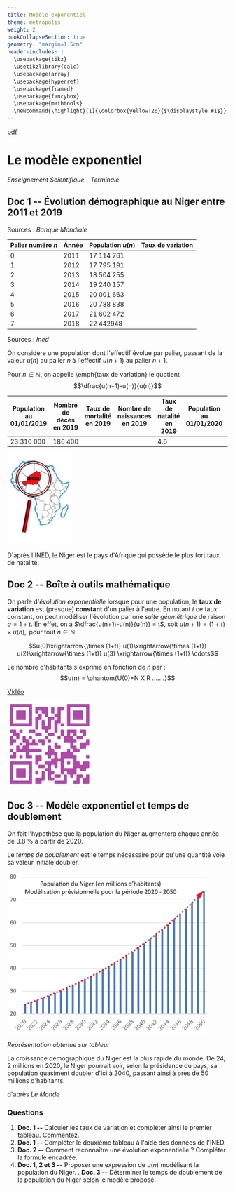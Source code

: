 ```yaml
---
title: Modèle exponentiel
theme: metropolis
weight: 2
bookCollapseSection: true
geometry: "margin=1.5cm"
header-includes: |
  \usepackage{tikz}  
  \usetikzlibrary{calc}
  \usepackage{array}
  \usepackage{hyperref}
  \usepackage{framed}
  \usepackage{fancybox}
  \usepackage{mathtools}
  \newcommand{\highlight}[1]{\colorbox{yellow!20}{$\displaystyle #1$}}
---
```


[pdf](./4_2_modele_exponentiel.pdf)

# Le modèle exponentiel

_Enseignement Scientifique - Terminale_

## Doc 1 -- Évolution démographique au Niger entre 2011 et 2019

Sources : _Banque Mondiale_

| Palier numéro $n$ | Année  | Population $u(n)$ | Taux de variation |
| ----------------- | ------ | ----------------- | ----------------- |
| $0$               | $2011$ | $17~114~761$      |                   |
| $1$               | $2012$ | $17~795~191$      |                   |
| $2$               | $2013$ | $18~504~255$      |                   |
| $3$               | $2014$ | $19~240~157$      |                   |
| $4$               | $2015$ | $20~001~663$      |                   |
| $5$               | $2016$ | $20~788~838$      |                   |
| $6$               | $2017$ | $21~602~472$      |                   |
| $7$               | $2018$ | $22~442948$       |                   |

Sources : _Ined_

On considère une population dont l'effectif évolue par palier, passant de la valeur $u(n)$ au palier $n$ à l'effectif $u(n+1)$ au palier $n+1$.

Pour $n \in \mathbb{N}$, on appelle \emph{taux de variation} le quotient $$\dfrac{u(n+1)-u(n)}{u(n)}$$

| Population au 01/01/2019 | Nombre de décès en 2019 | Taux de mortalité en 2019 | Nombre de naissances en 2019 | Taux de natalité en 2019 | Population au 01/01/2020 | Taux de variation global |
| ------------------------ | ----------------------- | ------------------------- | ---------------------------- | ------------------------ | ------------------------ | ------------------------ |
| $23~310~000$             | $186~400$               |                           |                              | $4.6$                    |

![2](../img/img2.png)

D'après l'INED, le Niger est le pays d'Afrique qui possède le plus fort taux de natalité.

## Doc 2 -- Boîte à outils mathématique

On parle d'_évolution exponentielle_ lorsque pour une population, le **taux de variation** est (presque) **constant** d'un palier à l'autre. En notant $t$ ce taux constant, on peut modéliser l'évolution par une _suite géométrique_ de raison $q=1+t$.
En effet, on a $\dfrac{u(n+1)-u(n)}{u(n)} = t$, soit $u(n+1)= (1+t) \times u(n), \text{ pour tout } n \in \mathbb{N}$.

$$u(0)\xrightarrow{\times (1+t)} u(1)\xrightarrow{\times (1+t)} u(2)\xrightarrow{\times (1+t)} u(3) \xrightarrow{\times (1+t)} \cdots$$

Le nombre d'habitants s'exprime en fonction de $n$ par : $$u(n) = \phantom{U(0)+N X R .......}$$

[Vidéo](\href{https://youtu.be/4y201FhO_PE)

![3](../img/img3.png)

## Doc 3 -- Modèle exponentiel et temps de doublement

On fait l'hypothèse que la population du Niger augmentera chaque année de $3.8$ \% à partir de 2020.

Le _temps de doublement_ est le temps nécessaire pour qu'une quantité voie sa valeur initiale doubler.

![4](../img/img4.png)

_Représentation obtenue sur tableur_

La croissance démographique du Niger est la plus rapide du monde. De $24,2$ millions en $2020$, le Niger pourrait voir, selon la présidence du pays, sa population quasiment doubler d'ici à 2040, passant ainsi à près de 50 millions d'habitants.

d'après _Le Monde_

### Questions

1. **Doc. 1 --** Calculer les taux de variation et compléter ainsi le premier tableau. Commentez.
1. **Doc. 1 --** Compléter le deuxième tableau à l'aide des données de l'INED.
1. **Doc. 2 --** Comment reconnaître une évolution exponentielle ? Compléter la formule encadrée.
1. **Doc. 1, 2 et 3 --** Proposer une expression de $u(n)$ modélisant la population du Niger.
   . **Doc. 3 --** Déterminer le temps de doublement de la population du Niger selon le modèle proposé.
